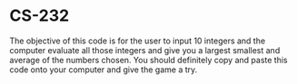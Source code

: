 # CS-232
The objective of this code is for the user to input 10 integers and the computer evaluate all  those integers and give you a largest smallest and average of the numbers chosen.
You should definitely copy and paste this code onto your computer and give the game a try.
